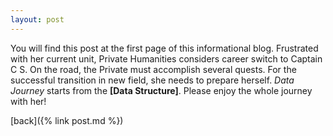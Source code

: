 ```yaml
---
layout: post
---
```


You will find this post at the first page of this informational blog. Frustrated with her current unit,
Private Humanities considers career switch to Captain C S. On the road, the Private must accomplish several quests.
For the successful transition in new field, she needs to prepare herself.
_Data Journey_ starts from the **[Data Structure]**.
Please enjoy the whole journey with her!

[back]({% link post.md %})
